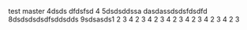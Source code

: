 test master 4dsds
dfdsfsd
4
5dsdsddssa
dasdassdsdsfdsdfd
8dsdsdsdsdfsddsdds
9sdsasds1
2
3
4
2
3
4
2
3
4
2
3
4
2
3
4
2
3
4
2
3
